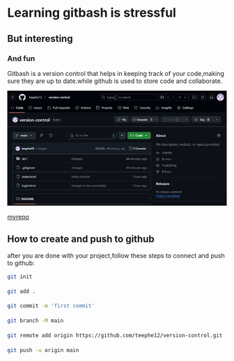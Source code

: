# Learning gitbash is stressful
## But interesting 
### And fun
 
 Gitbash is a version control that helps in keeping track of your code,making sure they are up to date.while github is used to store code and collaborate.

 ![repo](images/Screenshot%202025-02-20%20000359.png)

 [myrepo](https://github.com/teephe12/version-control.git 'this is my github repository')

 ## How to create and push to github

 after you are done with your project,follow these steps to connect and push to github:
```bash 
git init

git add .

git commit -m 'first commit'

git branch -M main

git remote add origin https://github.com/teephe12/version-control.git

git push -u origin main


```